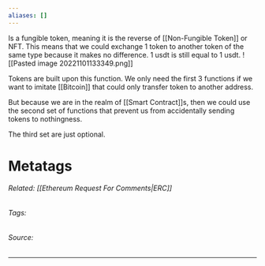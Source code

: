 ```yaml
---
aliases: []
---
```

Is a fungible token, meaning it is the reverse of [[Non-Fungible Token]] or NFT. This means that we could exchange 1 token to another token of the same type because it makes no difference. 1 usdt is still equal to 1 usdt. 
![[Pasted image 20221101133349.png]]

Tokens are built upon this function. We only need the first 3 functions if we want to imitate [[Bitcoin]] that could only transfer token to another address. 

But because we are in the realm of [[Smart Contract]]s, then we could use the second set of functions that prevent us from accidentally sending tokens to nothingness. 

The third set are just optional. 


# Metatags
###### Related: [[Ethereum Request For Comments|ERC]]
###### Tags: 
###### Source: 

---